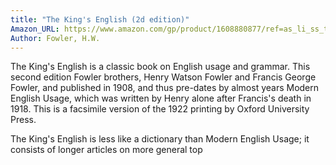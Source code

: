 ```yaml
---
title: "The King's English (2d edition)"
Amazon_URL: https://www.amazon.com/gp/product/1608880877/ref=as_li_ss_tl?ie=UTF8&linkCode=ll1&tag=internetbo00a-20
Author: Fowler, H.W.
---
```

The King's English is a classic book on English usage and grammar. This second edition Fowler brothers, Henry Watson Fowler and Francis George Fowler, and published in 1908, and thus pre-dates by almost years Modern English Usage, which was written by Henry alone after Francis's death in 1918. This is a facsimile version of the 1922 printing by Oxford University Press.<p>

The King's English is less like a dictionary than Modern English Usage; it consists of longer articles on more general top